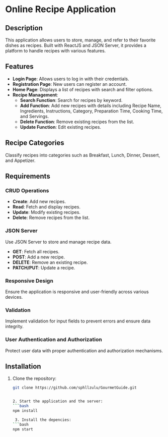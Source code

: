 # Online Recipe Application

## Description

This application allows users to store, manage, and refer to their favorite dishes as recipes. Built with ReactJS and JSON Server, it provides a platform to handle recipes with various features.

## Features

- **Login Page**: Allows users to log in with their credentials.
- **Registration Page**: New users can register an account.
- **Home Page**: Displays a list of recipes with search and filter options.
- **Recipe Management**:
  - **Search Function**: Search for recipes by keyword.
  - **Add Function**: Add new recipes with details including Recipe Name, Ingredients, Instructions, Category, Preparation Time, Cooking Time, and Servings.
  - **Delete Function**: Remove existing recipes from the list.
  - **Update Function**: Edit existing recipes.

## Recipe Categories

Classify recipes into categories such as Breakfast, Lunch, Dinner, Dessert, and Appetizer.

## Requirements

### CRUD Operations

- **Create**: Add new recipes.
- **Read**: Fetch and display recipes.
- **Update**: Modify existing recipes.
- **Delete**: Remove recipes from the list.

### JSON Server

Use JSON Server to store and manage recipe data.

- **GET**: Fetch all recipes.
- **POST**: Add a new recipe.
- **DELETE**: Remove an existing recipe.
- **PATCH/PUT**: Update a recipe.

### Responsive Design

Ensure the application is responsive and user-friendly across various devices.

### Validation

Implement validation for input fields to prevent errors and ensure data integrity.

### User Authentication and Authorization

Protect user data with proper authentication and authorization mechanisms.

## Installation

1. Clone the repository:
   ```bash
   git clone https://github.com/sphllzulu/GourmetGuide.git
   

   2. Start the application and the server:   
   ```bash
   npm install 

    3. Install the depencies:   
   ```bash
   npm start 